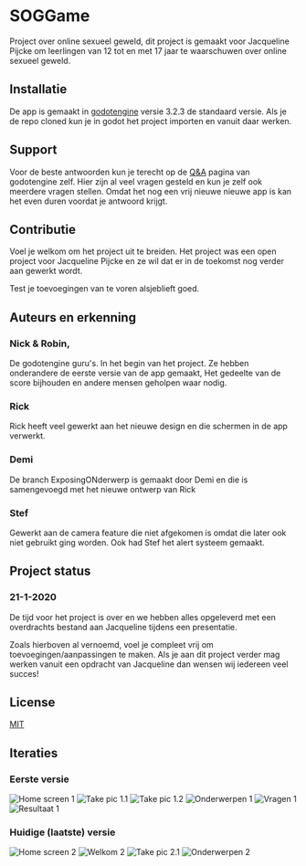 # SOGGame
Project over online sexueel geweld, dit project is gemaakt voor Jacqueline Pijcke om leerlingen van 12 tot en met 17 jaar te waarschuwen over online sexueel geweld.

## Installatie

De app is gemaakt in [godotengine](https://godotengine.org/) versie 3.2.3 de standaard versie. Als je de repo cloned kun je in godot het project importen en vanuit daar werken.

## Support
Voor de beste antwoorden kun je terecht op de [Q&A](https://godotengine.org/qa) pagina van godotengine zelf. Hier zijn al veel vragen gesteld en kun je zelf ook meerdere vragen stellen. Omdat het nog een vrij nieuwe nieuwe app is kan het even duren voordat je antwoord krijgt.

## Contributie
Voel je welkom om het project uit te breiden. Het project was een open project voor Jacqueline Pijcke en ze wil dat er in de toekomst nog verder aan gewerkt wordt. 

Test je toevoegingen van te voren alsjeblieft goed.

## Auteurs en erkenning
### Nick & Robin,
De godotengine guru's. In het begin van het project. Ze hebben onderandere de eerste versie van de app gemaakt, Het gedeelte van de score bijhouden en andere mensen geholpen waar nodig.

### Rick
Rick heeft veel gewerkt aan het nieuwe design en die schermen in de app verwerkt.

### Demi
De branch ExposingONderwerp is gemaakt door Demi en die is samengevoegd met het nieuwe ontwerp van Rick

### Stef
Gewerkt aan de camera feature die niet afgekomen is omdat die later ook niet gebruikt ging worden. Ook had Stef het alert systeem gemaakt.

## Project status
### 21-1-2020
De tijd voor het project is over en we hebben alles opgeleverd met een overdrachts bestand aan Jacqueline tijdens een presentatie.

Zoals hierboven al vernoemd, voel je compleet vrij om toevoegingen/aanpassingen te maken. Als je aan dit project verder mag werken vanuit een opdracht van Jacqueline dan wensen wij iedereen veel succes!

## License
[MIT](https://choosealicense.com/licenses/mit/)

## Iteraties
### Eerste versie

![Home screen 1](https://i.imgur.com/CcssTEs.png)
![Take pic 1.1](https://i.imgur.com/XUH6X1b.png)
![Take pic 1.2](https://i.imgur.com/vmqckWF.png)
![Onderwerpen 1](https://i.imgur.com/1JWXREb.png)
![Vragen 1](https://i.imgur.com/oUZdS5v.png)
![Resultaat 1](https://i.imgur.com/l4uZrTZ.png)

### Huidige (laatste) versie

![Home screen 2](https://i.imgur.com/reefsrI.png)
![Welkom 2](https://i.imgur.com/soNGoLd.png)
![Take pic 2.1](https://i.imgur.com/ZrmnLTm.png)
![Onderwerpen 2](https://i.imgur.com/r0qNzGI.png)
